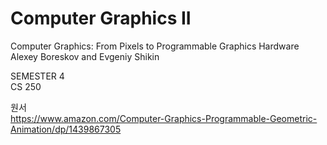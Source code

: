 # Computer Graphics II
Computer Graphics: From Pixels to Programmable Graphics Hardware<br>
Alexey Boreskov and Evgeniy Shikin


SEMESTER 4<br>
CS 250

원서<br>
https://www.amazon.com/Computer-Graphics-Programmable-Geometric-Animation/dp/1439867305
